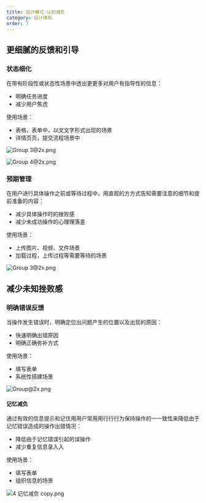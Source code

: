 ```yaml
---
title: 设计模式-认知减负
category: 设计体系
order: 7
---
```


## 更细腻的反馈和引导

### 状态细化

在带有阶段性或状态性场景中透出更更多对⽤户有指导性的信息：

* 明确任务进度
* 减少用户焦虑

使用场景：

* 表格，表单中，以⽂文字形式出现的场景
* 详情⻚页，提交流程场景中

![Group 3@2x.png](https://img.alicdn.com/tfs/TB1UG0KLMHqK1RjSZFkXXX.WFXa-2560-1030.png)

![Group 4@2x.png](https://img.alicdn.com/tfs/TB1cGXHLQPoK1RjSZKbXXX1IXXa-2560-1216.png)

### 预期管理

在用户进行具体操作之前或等待过程中，⽤直观的⽅方式告知需要注意的细节和提前准备的内容：

* 减少具体操作时的挫败感
* 减少未成功操作的心理理落差

使用场景：

* 上传图片、视频、文件场景
* 加载过程，上传过程等需要等待的场景

![Group 3@2x.png](https://img.alicdn.com/tfs/TB1IvhDLQvoK1RjSZFDXXXY3pXa-2558-2404.png)

## 减少未知挫败感

### 明确错误反馈

当操作发生错误时，明确定位出问题产生的位置以及出现的原因：

* 快速明确出错原因
* 明确正确弥补方式

使用场景：

* 填写表单
* 系统性搭建场景

![Group@2x.png](https://img.alicdn.com/tfs/TB1.PtBLOrpK1RjSZFhXXXSdXXa-2560-5044.png)

#### 记忆减负

通过有效的信息提示和记住⽤用户常⽤用⾏行行为保持操作的⼀一致性来降低由于记忆错误造成的操作出错情况：

* 降低由于记忆错误引起的误操作
* 减少重复信息录⼊入

使用场景：

* 填写表单
* 组织信息的场景


![4 记忆减负 copy.png](https://img.alicdn.com/tfs/TB1v5dELG6qK1RjSZFmXXX0PFXa-2560-1702.png)
